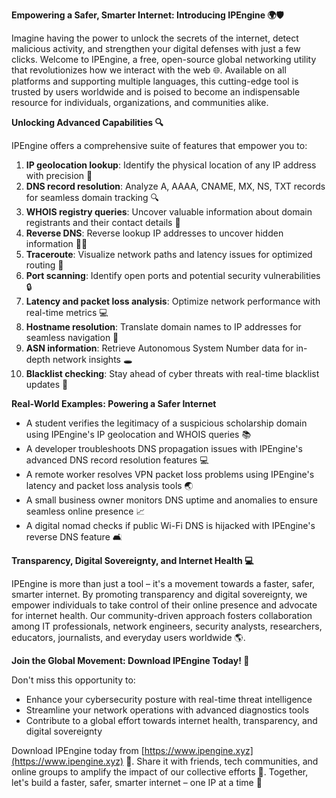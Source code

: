 **Empowering a Safer, Smarter Internet: Introducing IPEngine 🌍🛡️**

Imagine having the power to unlock the secrets of the internet, detect malicious activity, and strengthen your digital defenses with just a few clicks. Welcome to IPEngine, a free, open-source global networking utility that revolutionizes how we interact with the web 🌐. Available on all platforms and supporting multiple languages, this cutting-edge tool is trusted by users worldwide and is poised to become an indispensable resource for individuals, organizations, and communities alike.

**Unlocking Advanced Capabilities 🔍**

IPEngine offers a comprehensive suite of features that empower you to:

1. **IP geolocation lookup**: Identify the physical location of any IP address with precision 📍
2. **DNS record resolution**: Analyze A, AAAA, CNAME, MX, NS, TXT records for seamless domain tracking 🔍
3. **WHOIS registry queries**: Uncover valuable information about domain registrants and their contact details 📝
4. **Reverse DNS**: Reverse lookup IP addresses to uncover hidden information 🕵️‍♂️
5. **Traceroute**: Visualize network paths and latency issues for optimized routing 🚀
6. **Port scanning**: Identify open ports and potential security vulnerabilities 🔒
7. **Latency and packet loss analysis**: Optimize network performance with real-time metrics 💻
8. **Hostname resolution**: Translate domain names to IP addresses for seamless navigation 📡
9. **ASN information**: Retrieve Autonomous System Number data for in-depth network insights 🕳️
10. **Blacklist checking**: Stay ahead of cyber threats with real-time blacklist updates 🔴

**Real-World Examples: Powering a Safer Internet**

* A student verifies the legitimacy of a suspicious scholarship domain using IPEngine's IP geolocation and WHOIS queries 📚
* A developer troubleshoots DNS propagation issues with IPEngine's advanced DNS record resolution features 💻
* A remote worker resolves VPN packet loss problems using IPEngine's latency and packet loss analysis tools 🌏
* A small business owner monitors DNS uptime and anomalies to ensure seamless online presence 📈
* A digital nomad checks if public Wi-Fi DNS is hijacked with IPEngine's reverse DNS feature 🛋️

**Transparency, Digital Sovereignty, and Internet Health 💻**

IPEngine is more than just a tool – it's a movement towards a faster, safer, smarter internet. By promoting transparency and digital sovereignty, we empower individuals to take control of their online presence and advocate for internet health. Our community-driven approach fosters collaboration among IT professionals, network engineers, security analysts, researchers, educators, journalists, and everyday users worldwide 🌎.

**Join the Global Movement: Download IPEngine Today! 🚀**

Don't miss this opportunity to:

* Enhance your cybersecurity posture with real-time threat intelligence
* Streamline your network operations with advanced diagnostics tools
* Contribute to a global effort towards internet health, transparency, and digital sovereignty

Download IPEngine today from [https://www.ipengine.xyz](https://www.ipengine.xyz) 📡. Share it with friends, tech communities, and online groups to amplify the impact of our collective efforts 🌟. Together, let's build a faster, safer, smarter internet – one IP at a time 🔑